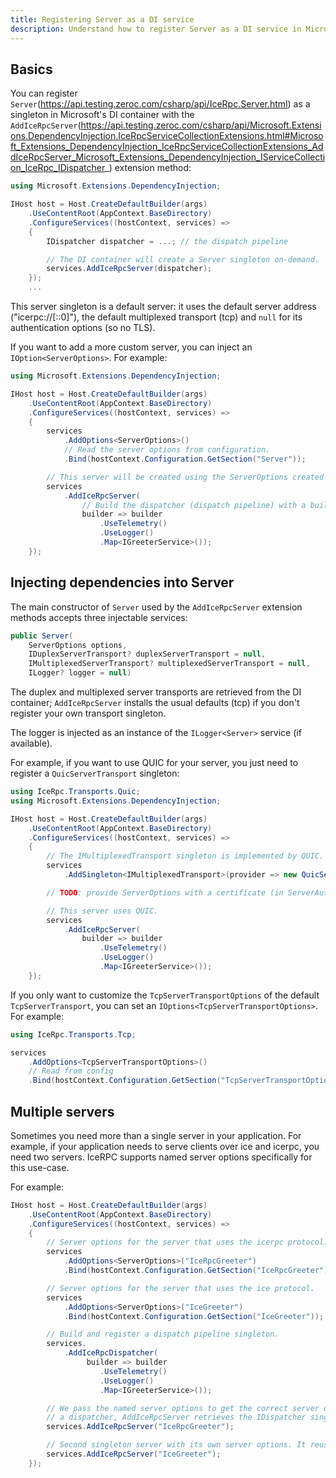 ```yaml
---
title: Registering Server as a DI service
description: Understand how to register Server as a DI service in Microsoft's DI container.
---
```


## Basics

You can register `Server`(https://api.testing.zeroc.com/csharp/api/IceRpc.Server.html) as a singleton in Microsoft's DI
container with the `AddIceRpcServer`(https://api.testing.zeroc.com/csharp/api/Microsoft.Extensions.DependencyInjection.IceRpcServiceCollectionExtensions.html#Microsoft_Extensions_DependencyInjection_IceRpcServiceCollectionExtensions_AddIceRpcServer_Microsoft_Extensions_DependencyInjection_IServiceCollection_IceRpc_IDispatcher_) extension method:

```csharp
using Microsoft.Extensions.DependencyInjection;

IHost host = Host.CreateDefaultBuilder(args)
    .UseContentRoot(AppContext.BaseDirectory)
    .ConfigureServices((hostContext, services) =>
    {
        IDispatcher dispatcher = ...; // the dispatch pipeline

        // The DI container will create a Server singleton on-demand.
        services.AddIceRpcServer(dispatcher);
    });
    ...
```

This server singleton is a default server: it uses the default server address ("icerpc://[::0]"), the default
multiplexed transport (tcp) and `null` for its authentication options (so no TLS).

If you want to add a more custom server, you can inject an `IOption<ServerOptions>`. For example:

```csharp
using Microsoft.Extensions.DependencyInjection;

IHost host = Host.CreateDefaultBuilder(args)
    .UseContentRoot(AppContext.BaseDirectory)
    .ConfigureServices((hostContext, services) =>
    {
        services
            .AddOptions<ServerOptions>()
            // Read the server options from configuration.
            .Bind(hostContext.Configuration.GetSection("Server"));

        // This server will be created using the ServerOptions created and bound above.
        services
            .AddIceRpcServer(
                // Build the dispatcher (dispatch pipeline) with a builder.
                builder => builder
                    .UseTelemetry()
                    .UseLogger()
                    .Map<IGreeterService>());
    });
```

## Injecting dependencies into Server

The main constructor of `Server` used by the `AddIceRpcServer` extension methods accepts three injectable services:

```csharp
public Server(
    ServerOptions options,
    IDuplexServerTransport? duplexServerTransport = null,
    IMultiplexedServerTransport? multiplexedServerTransport = null,
    ILogger? logger = null)
```

The duplex and multiplexed server transports are retrieved from the DI container; `AddIceRpcServer` installs the usual
defaults (tcp) if you don't register your own transport singleton.

The logger is injected as an instance of the `ILogger<Server>` service (if available).

For example, if you want to use QUIC for your server, you just need to register a `QuicServerTransport` singleton:

```csharp
using IceRpc.Transports.Quic;
using Microsoft.Extensions.DependencyInjection;

IHost host = Host.CreateDefaultBuilder(args)
    .UseContentRoot(AppContext.BaseDirectory)
    .ConfigureServices((hostContext, services) =>
    {
        // The IMultiplexedTransport singleton is implemented by QUIC.
        services
            .AddSingleton<IMultiplexedTransport>(provider => new QuicServerTransport());

        // TODO: provide ServerOptions with a certificate (in ServerAuthenticationOptions).

        // This server uses QUIC.
        services
            .AddIceRpcServer(
                builder => builder
                    .UseTelemetry()
                    .UseLogger()
                    .Map<IGreeterService>());
    });
```

If you only want to customize the `TcpServerTransportOptions` of the default `TcpServerTransport`, you can set an
`IOptions<TcpServerTransportOptions>`. For example:

```csharp
using IceRpc.Transports.Tcp;

services
    .AddOptions<TcpServerTransportOptions>()
    // Read from config
    .Bind(hostContext.Configuration.GetSection("TcpServerTransportOptions"));
```

## Multiple servers

Sometimes you need more than a single server in your application. For example, if your application needs to serve
clients over ice and icerpc, you need two servers. IceRPC supports named server options specifically for this use-case.

For example:

```csharp
IHost host = Host.CreateDefaultBuilder(args)
    .UseContentRoot(AppContext.BaseDirectory)
    .ConfigureServices((hostContext, services) =>
    {
        // Server options for the server that uses the icerpc protocol.
        services
            .AddOptions<ServerOptions>("IceRpcGreeter")
            .Bind(hostContext.Configuration.GetSection("IceRpcGreeter"));

        // Server options for the server that uses the ice protocol.
        services
            .AddOptions<ServerOptions>("IceGreeter")
            .Bind(hostContext.Configuration.GetSection("IceGreeter"));

        // Build and register a dispatch pipeline singleton.
        services.
            .AddIceRpcDispatcher(
                 builder => builder
                    .UseTelemetry()
                    .UseLogger()
                    .Map<IGreeterService>());

        // We pass the named server options to get the correct server options. Since we don't specify
        // a dispatcher, AddIceRpcServer retrieves the IDispatcher singleton from the DI container.
        services.AddIceRpcServer("IceRpcGreeter");

        // Second singleton server with its own server options. It reuses the same IDispatcher singleton.
        services.AddIceRpcServer("IceGreeter");
    });
```
